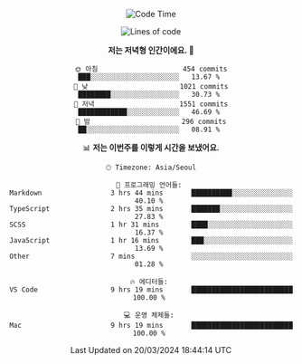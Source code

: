 <div align='center'>
 
<!--START_SECTION:waka-->
![Code Time](http://img.shields.io/badge/Code%20Time-3%2C466%20hrs%2056%20mins-blue)

![Lines of code](https://img.shields.io/badge/%EC%A0%80%EB%8A%94%20%EC%97%AC%ED%83%9C%EA%B9%8C%EC%A7%80%20-2.1%20million%20%EC%A4%84%EC%9D%98%20%EC%BD%94%EB%93%9C%EB%A5%BC%20%EC%9E%91%EC%84%B1%ED%96%88%EC%96%B4%EC%9A%94.-blue)

**저는 저녁형 인간이에요. 🦉** 

```text
🌞 아침                     454 commits         ███░░░░░░░░░░░░░░░░░░░░░░   13.67 % 
🌆 낮　                     1021 commits        ████████░░░░░░░░░░░░░░░░░   30.73 % 
🌃 저녁                     1551 commits        ████████████░░░░░░░░░░░░░   46.69 % 
🌙 밤　                     296 commits         ██░░░░░░░░░░░░░░░░░░░░░░░   08.91 % 
```


📊 **저는 이번주를 이렇게 시간을 보냈어요.** 

```text
🕑︎ Timezone: Asia/Seoul

💬 프로그래밍 언어들: 
Markdown                 3 hrs 44 mins       ██████████░░░░░░░░░░░░░░░   40.10 % 
TypeScript               2 hrs 35 mins       ███████░░░░░░░░░░░░░░░░░░   27.83 % 
SCSS                     1 hr 31 mins        ████░░░░░░░░░░░░░░░░░░░░░   16.37 % 
JavaScript               1 hr 16 mins        ███░░░░░░░░░░░░░░░░░░░░░░   13.69 % 
Other                    7 mins              ░░░░░░░░░░░░░░░░░░░░░░░░░   01.28 % 

🔥 에디터들: 
VS Code                  9 hrs 19 mins       █████████████████████████   100.00 % 

💻 운영 체제들: 
Mac                      9 hrs 19 mins       █████████████████████████   100.00 % 
```


 Last Updated on 20/03/2024 18:44:14 UTC
<!--END_SECTION:waka-->
 </div>
<!---
Emewjin/Emewjin is a ✨ special ✨ repository because its `README.md` (this file) appears on your GitHub profile.
You can click the Preview link to take a look at your changes.
--->
